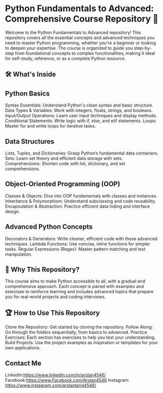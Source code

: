 # Python Fundamentals to Advanced: Comprehensive Course Repository 🐍
Welcome to the Python Fundamentals to Advanced repository! This repository covers all the essential concepts and advanced techniques you need to master Python programming, whether you're a beginner or looking to deepen your expertise. The course is organized to guide you step-by-step from foundational concepts to complex functionalities, making it ideal for self-study, reference, or as a complete Python resource.

## 🛠️ What's Inside
## Python Basics
Syntax Essentials: Understand Python's clean syntax and basic structure.
Data Types & Variables: Work with integers, floats, strings, and booleans.
Input/Output Operations: Learn user input techniques and display methods.
Conditional Statements: Write logic with if, else, and elif statements.
Loops: Master for and while loops for iterative tasks.

## Data Structures
Lists, Tuples, and Dictionaries: Grasp Python’s fundamental data containers.
Sets: Learn set theory and efficient data storage with sets.
Comprehensions: Shorten code with list, dictionary, and set comprehensions.

## Object-Oriented Programming (OOP)
Classes & Objects: Dive into OOP fundamentals with classes and instances.
Inheritance & Polymorphism: Understand subclassing and code reusability.
Encapsulation & Abstraction: Practice efficient data hiding and interface design.

## Advanced Python Concepts
Decorators & Generators: Write cleaner, efficient code with these advanced techniques.
Lambda Functions: Use concise, inline functions for simpler tasks.
Regular Expressions (Regex): Master pattern matching and text manipulation.

## 🎯 Why This Repository?
This course aims to make Python accessible to all, with a gradual and comprehensive approach. Each concept is paired with examples and exercises to reinforce learning and includes advanced topics that prepare you for real-world projects and coding interviews.

## 🏆 How to Use This Repository
Clone the Repository: Get started by cloning the repository.
Follow Along: Go through the folders sequentially, from basics to advanced.
Practice Exercises: Each section has exercises to help you test your understanding.
Build Projects: Use the project examples as inspiration or templates for your own applications.

## Contact Me

LinkedIn:https://www.linkedin.com/in/arslan4546/
Facebook:https://www.Facebook.com/Arslan4546
Instagram: https://www.instagram.com/arslantariq4546/

